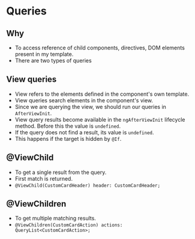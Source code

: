 # Queries

## Why

- To access reference of child components, directives, DOM elements present in my template.
- There are two types of queries

## View queries

- View refers to the elements defined in the component's own template.
- View queries search elements in the component's view.
- Since we are querying the view, we should run our queries in `AfterViewInit`.
- View query results become available in the `ngAfterViewInit` lifecycle method. Before this the value is `undefined`.
- If the query does not find a result, its value is `undefined`.
- This happens if the target is hidden by `@If`.

## @ViewChild

- To get a single result from the query.
- First match is returned.
- `@ViewChild(CustomCardHeader) header: CustomCardHeader;`

## @ViewChildren

- To get multiple matching results.
- `@ViewChildren(CustomCardAction) actions: QueryList<CustomCardAction>;`
